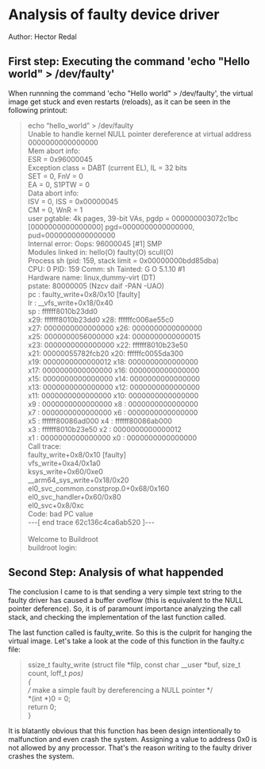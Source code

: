 # Analysis of faulty device driver
Author: Hector Redal

## First step: Executing the command 'echo "Hello world" > /dev/faulty'
When runnning the command 'echo "Hello world" > /dev/faulty', the virtual image get stuck and even restarts (reloads), as it can be seen in the following printout:

> echo “hello_world” > /dev/faulty <br>
> Unable to handle kernel NULL pointer dereference at virtual address 0000000000000000 <br>
> Mem abort info: <br>
>   ESR = 0x96000045 <br>
>   Exception class = DABT (current EL), IL = 32 bits <br>
>  SET = 0, FnV = 0 <br>
>  EA = 0, S1PTW = 0 <br>
>  Data abort info: <br>
>   ISV = 0, ISS = 0x00000045 <br>
>   CM = 0, WnR = 1 <br>
> user pgtable: 4k pages, 39-bit VAs, pgdp = 000000003072c1bc <br>
> [0000000000000000] pgd=0000000000000000, pud=0000000000000000 <br>
> Internal error: Oops: 96000045 [#1] SMP <br>
> Modules linked in: hello(O) faulty(O) scull(O) <br>
> Process sh (pid: 159, stack limit = 0x00000000bdd85dba) <br>
> CPU: 0 PID: 159 Comm: sh Tainted: G           O      5.1.10 #1 <br>
> Hardware name: linux,dummy-virt (DT) <br>
> pstate: 80000005 (Nzcv daif -PAN -UAO) <br>
> pc : faulty_write+0x8/0x10 [faulty] <br>
> lr : __vfs_write+0x18/0x40 <br>
> sp : ffffff8010b23dd0 <br>
> x29: ffffff8010b23dd0 x28: ffffffc006ae55c0  <br>
> x27: 0000000000000000 x26: 0000000000000000  <br>
> x25: 0000000056000000 x24: 0000000000000015  <br>
> x23: 0000000000000000 x22: ffffff8010b23e50  <br>
> x21: 00000055782fcb20 x20: ffffffc0055da300  <br>
> x19: 0000000000000012 x18: 0000000000000000  <br>
> x17: 0000000000000000 x16: 0000000000000000  <br>
> x15: 0000000000000000 x14: 0000000000000000  <br>
> x13: 0000000000000000 x12: 0000000000000000  <br>
> x11: 0000000000000000 x10: 0000000000000000  <br>
> x9 : 0000000000000000 x8 : 0000000000000000  <br>
> x7 : 0000000000000000 x6 : 0000000000000000  <br>
> x5 : ffffff80086ad000 x4 : ffffff80086ab000  <br>
> x3 : ffffff8010b23e50 x2 : 0000000000000012  <br>
> x1 : 0000000000000000 x0 : 0000000000000000  <br>
> Call trace: <br>
>  faulty_write+0x8/0x10 [faulty] <br>
>  vfs_write+0xa4/0x1a0 <br>
>  ksys_write+0x60/0xe0 <br>
>  __arm64_sys_write+0x18/0x20 <br>
>  el0_svc_common.constprop.0+0x68/0x160 <br>
>  el0_svc_handler+0x60/0x80 <br>
>  el0_svc+0x8/0xc <br>
> Code: bad PC value <br>
> ---[ end trace 62c136c4ca6ab520 ]--- <br>
> <br>
> Welcome to Buildroot <br>
> buildroot login: <br>


## Second Step: Analysis of what happended
The conclusion I came to is that sending a very simple text string to the faulty driver has caused a buffer oveflow (this is equivalent to the NULL pointer deference). So, it is of paramount importance analyzing the call stack, and checking the implementation of the last function called.

The last function called is faulty_write. So this is the culprit for hanging the virtual image.
Let's take a look at the code of this function in the faulty.c file:

> ssize_t faulty_write (struct file *filp, const char __user *buf, size_t count,
> 		loff_t *pos) <br>
> { <br>
> 	/* make a simple fault by dereferencing a NULL pointer */ <br>
> 	*(int *)0 = 0; <br>
> 	return 0; <br>
> } <br>

It is blatantly obvious that this function has been design intentionally to malfunction and even crash the system.
Assigning a value to address 0x0 is not allowed by any processor. That's the reason writing to the faulty driver crashes the system.